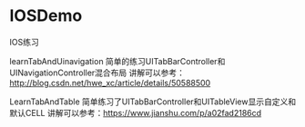 # IOSDemo
IOS练习


learnTabAndUinavigation
简单的练习UITabBarController和UINavigationController混合布局
讲解可以参考：http://blog.csdn.net/hwe_xc/article/details/50588500

LearnTabAndTable
简单练习了UITabBarController和UITableView显示自定义和默认CELL
讲解可以参考：https://www.jianshu.com/p/a02fad2186cd